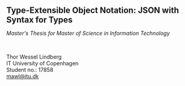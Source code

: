 <b style="font-size: 1.5em">Type-Extensible Object Notation: JSON with Syntax for Types</b>

*Master's Thesis for Master of Science in Information Technology*

<br>

Thor Wessel Lindberg
<br>
IT University of Copenhagen
<br>
Student no.: 17858
<br>
[mawl@itu.dk](mailto:mawl@itu.dk)

<br>